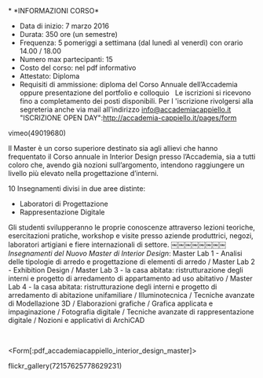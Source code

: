 <div id='aside'>
* *INFORMAZIONI CORSO*
&nbsp;

* Data di inizio: 7 marzo 2016
* Durata: 350 ore  (un semestre)
* Frequenza: 5 pomeriggi a settimana (dal lunedì al venerdì) con orario 14.00 / 18.00
* Numero max partecipanti: 15
* Costo del corso: nel pdf informativo
* Attestato: Diploma
* Requisiti di ammissione: diploma del Corso Annuale dell’Accademia oppure presentazione del portfolio e colloquio
&nbsp;
Le iscrizioni si ricevono fino a completamento dei posti disponibili. Per l 'iscrizione rivolgersi alla segreteria anche via mail all'indirizzo info@accademiacappiello.it
&nbsp;
"ISCRIZIONE OPEN DAY":http://accademia-cappiello.it/pages/form
</div>  

vimeo(49019680)

Il Master è un corso superiore destinato sia agli allievi che hanno frequentato il Corso annuale in Interior Design presso l’Accademia, sia a tutti coloro che, avendo già nozioni sull’argomento, intendono raggiungere un livello più elevato nella progettazione d’interni.

10 Insegnamenti divisi in due aree distinte:
- Laboratori di Progettazione
- Rappresentazione Digitale

Gli studenti svilupperanno le proprie conoscenze attraverso lezioni teoriche, esercitazioni pratiche, workshop e visite presso aziende produttrici, negozi, laboratori artigiani e fiere internazionali di settore.
￼￼￼￼￼￼￼￼
*Insegnamenti del Nuovo Master di Interior Design*:
Master Lab 1 - Analisi delle tipologie di arredo e progettazione di elementi di arredo / Master Lab 2 - Exhibition Design / Master Lab 3 - la casa abitata: ristrutturazione degli interni e progetto di arredamento di appartamento ad uso abitativo / Master Lab 4 - la casa abitata: ristrutturazione degli interni e progetto di arredamento di abitazione unifamiliare / Illuminotecnica / Tecniche avanzate di Modellazione 3D / Elaborazioni grafiche / Grafica applicata e impaginazione / Fotografia digitale / Tecniche avanzate di rappresentazione digitale / Nozioni e applicativi di ArchiCAD

&nbsp;


<Form[:pdf_accademiacappiello_interior_design_master]>

flickr_gallery(72157625778629231)